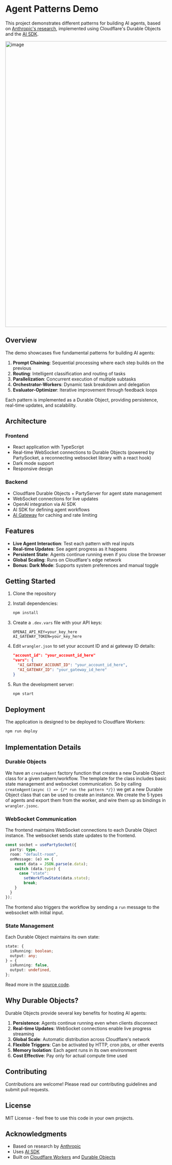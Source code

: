 # Agent Patterns Demo

This project demonstrates different patterns for building AI agents, based on [Anthropic's research](https://www.anthropic.com/research/building-effective-agents), implemented using Cloudflare's Durable Objects and the [AI SDK](https://sdk.vercel.ai/).

<img width="893" alt="image" src="https://github.com/user-attachments/assets/160fe1aa-782d-4619-94b4-55f009105f37" />

## Overview

The demo showcases five fundamental patterns for building AI agents:

1. **Prompt Chaining**: Sequential processing where each step builds on the previous
2. **Routing**: Intelligent classification and routing of tasks
3. **Parallelization**: Concurrent execution of multiple subtasks
4. **Orchestrator-Workers**: Dynamic task breakdown and delegation
5. **Evaluator-Optimizer**: Iterative improvement through feedback loops

Each pattern is implemented as a Durable Object, providing persistence, real-time updates, and scalability.

## Architecture

### Frontend

- React application with TypeScript
- Real-time WebSocket connections to Durable Objects (powered by PartySocket, a reconnecting websocket library with a react hook)
- Dark mode support
- Responsive design

### Backend

- Cloudflare Durable Objects + PartyServer for agent state management
- WebSocket connections for live updates
- OpenAI integration via AI SDK
- AI SDK for defining agent workflows
- [AI Gateway](https://developers.cloudflare.com/ai-gateway/) for caching and rate limiting

## Features

- **Live Agent Interaction**: Test each pattern with real inputs
- **Real-time Updates**: See agent progress as it happens
- **Persistent State**: Agents continue running even if you close the browser
- **Global Scaling**: Runs on Cloudflare's edge network
- **Bonus: Dark Mode**: Supports system preferences and manual toggle

## Getting Started

1. Clone the repository
2. Install dependencies:

   ```bash
   npm install
   ```

3. Create a `.dev.vars` file with your API keys:

   ```
   OPENAI_API_KEY=your_key_here
   AI_GATEWAY_TOKEN=your_key_here
   ```

4. Edit `wrangler.json` to set your account ID and ai gateway ID details:

   ```json
   "account_id": "your_account_id_here"
   "vars": {
     "AI_GATEWAY_ACCOUNT_ID": "your_account_id_here",
     "AI_GATEWAY_ID": "your_gateway_id_here"
   }
   ```

5. Run the development server:
   ```bash
   npm start
   ```

## Deployment

The application is designed to be deployed to Cloudflare Workers:

```bash
npm run deploy
```

## Implementation Details

### Durable Objects

We have an `createAgent` factory function that creates a new Durable Object class for a given pattern/workflow. The template for the class includes basic state management and websocket communication. So by calling `createAgent(async () => {/* run the pattern */})` we get a new Durable Object class that can be used to create an instance. We create the 5 types of agents and export them from the worker, and wire them up as bindings in `wrangler.jsonc`.

### WebSocket Communication

The frontend maintains WebSocket connections to each Durable Object instance. The websocket sends state updates to the frontend.

```typescript
const socket = usePartySocket({
  party: type,
  room: "default-room",
  onMessage: (e) => {
    const data = JSON.parse(e.data);
    switch (data.type) {
      case "state":
        setWorkflowState(data.state);
        break;
    }
  }
});
```

The frontend also triggers the workflow by sending a `run` message to the websocket with initial input.

### State Management

Each Durable Object maintains its own state:

```typescript
state: {
  isRunning: boolean;
  output: any;
} = {
  isRunning: false,
  output: undefined,
};
```

Read more in the [source code](src/server.ts).

## Why Durable Objects?

Durable Objects provide several key benefits for hosting AI agents:

1. **Persistence**: Agents continue running even when clients disconnect
2. **Real-time Updates**: WebSocket connections enable live progress streaming
3. **Global Scale**: Automatic distribution across Cloudflare's network
4. **Flexible Triggers**: Can be activated by HTTP, cron jobs, or other events
5. **Memory Isolation**: Each agent runs in its own environment
6. **Cost Effective**: Pay only for actual compute time used

## Contributing

Contributions are welcome! Please read our contributing guidelines and submit pull requests.

## License

MIT License - feel free to use this code in your own projects.

## Acknowledgments

- Based on research by [Anthropic](https://www.anthropic.com/research/building-effective-agents)
- Uses [AI SDK](https://sdk.vercel.ai/docs/foundations/agents)
- Built on [Cloudflare Workers](https://workers.cloudflare.com/) and [Durable Objects](https://developers.cloudflare.com/workers/learning/using-durable-objects)
